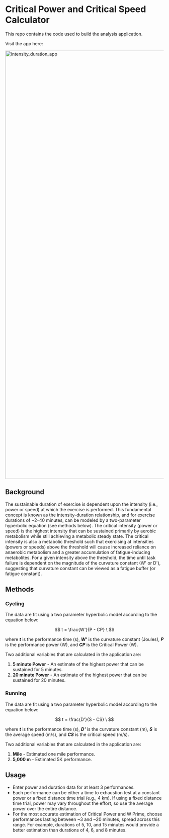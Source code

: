 # Critical Power and Critical Speed Calculator

This repo contains the code used to build the analysis application.

Visit the app here:

<img width="1363" alt="intensity_duration_app" src="https://github.com/user-attachments/assets/c4f35b0a-7335-4fcd-94f9-d9c356d3ac7d" />


## Background

The sustainable duration of exercise is dependent upon the intensity (i.e., power or speed) at which the exercise is performed. This fundamental concept is known as the intensity-duration relationship, and for exercise durations of ~2–40 minutes, can be modeled by a two-parameter hyperbolic equation (see methods below). The critical intensity (power or speed) is the highest intensity that can be sustained primarily by aerobic metabolism while still achieving a metabolic steady state. The critical intensity is also a metabolic threshold such that exercising at intensities (powers or speeds) above the threshold will cause increased reliance on anaerobic metabolism and a greater accumulation of fatigue-inducing metabolites. For a given intensity above the threshold, the time until task failure is dependent on the magnitude of the curvature constant (W' or D'), suggesting that curvature constant can be viewed as a fatigue buffer (or fatigue constant). 


## Methods

### Cycling
The data are fit using a two parameter hyperbolic model according to the equation below:

$$
t = \frac{W'}{P - CP} \
$$

where ***t*** is the performance time (s), ***W'*** is the curvature constant (Joules), ***P*** is the performance power (W), and ***CP*** is the Critical Power (W). 

Two additional variables that are calculated in the application are:

1. **5 minute Power** - An estimate of the highest power that can be sustained for 5 minutes.
2. **20 minute Power** - An estimate of the highest power that can be sustained for 20 minutes.


### Running
The data are fit using a two parameter hyperbolic model according to the equation below:

$$
t = \frac{D'}{S - CS} \
$$

where ***t*** is the performance time (s), ***D'*** is the curvature constant (m), ***S*** is the average speed (m/s), and ***CS*** is the critical speed (m/s).

Two additional variables that are calculated in the application are:

1. **Mile** - Estimated one mile performance.
2. **5,000 m** - Estimated 5K performance.


## Usage

- Enter power and duration data for at least 3 performances.
- Each performance can be either a time to exhaustion test at a constant power or a fixed distance time trial (e.g., 4 km). If using a fixed distance time trial, power may vary throughout the effort, so use the average power over the entire distance.
- For the most accurate estimation of Critical Power and W Prime, choose performances lasting between ~3 and ~20 minutes, spread across this range. For example, durations of 5, 10, and 15 minutes would provide a better estimation than durations of 4, 6, and 8 minutes.
